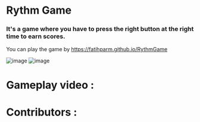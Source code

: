 # Rythm Game
### It's a game where you have to press the right button at the right time to earn scores.
You can play the game by https://fatihparm.github.io/RythmGame

![image](https://github.com/Fatihparm/RythmGame/assets/114951374/1b6271cd-35c1-49a0-9ca7-1819429b5f5a)
![image](https://github.com/Fatihparm/RythmGame/assets/114951374/afb5e429-2538-4085-8176-0806d72346de)

# Gameplay video : 
# Contributors :
